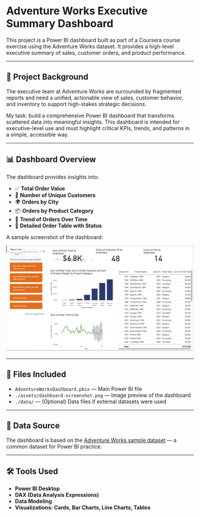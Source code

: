 # Adventure Works Executive Summary Dashboard

This project is a Power BI dashboard built as part of a Coursera course exercise using the Adventure Works dataset. It provides a high-level executive summary of sales, customer orders, and product performance.

---
## 🧠 Project Background

The executive team at Adventure Works are surrounded by fragmented reports and need a unified, actionable view of sales, customer behavior, and inventory to support high-stakes strategic decisions.

My task: build a comprehensive Power BI dashboard that transforms scattered data into meaningful insights. This dashboard is intended for executive-level use and must highlight critical KPIs, trends, and patterns in a simple, accessible way.

---

## 📊 Dashboard Overview

The dashboard provides insights into:

- ✅ **Total Order Value**
- 👥 **Number of Unique Customers**
- 🌍 **Orders by City**
- 📦 **Orders by Product Category**
- 📅 **Trend of Orders Over Time**
- 📄 **Detailed Order Table with Status**

A sample screenshot of the dashboard:

![Dashboard Overview](AdventureWorks/DashboardScreenshot.jpg)

---

## 📁 Files Included

- `AdventureWorksDashboard.pbix` — Main Power BI file
- `./assets/dashboard-screenshot.png` — Image preview of the dashboard
- `./data/` — (Optional) Data files if external datasets were used

---

## 📌 Data Source

The dashboard is based on the [Adventure Works sample dataset](https://learn.microsoft.com/en-us/power-bi/sample-datasets/adventure-works) — a common dataset for Power BI practice.

---

## 🛠 Tools Used

- **Power BI Desktop**
- **DAX (Data Analysis Expressions)**
- **Data Modeling**
- **Visualizations: Cards, Bar Charts, Line Charts, Tables**

